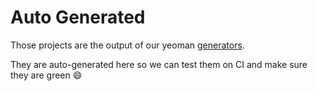 # Auto Generated

Those projects are the output of our yeoman [generators](https://github.com/wix/yoshi/tree/master/generators/generator-yoshi). 

They are auto-generated here so we can test them on CI and make sure they are green :smile:

